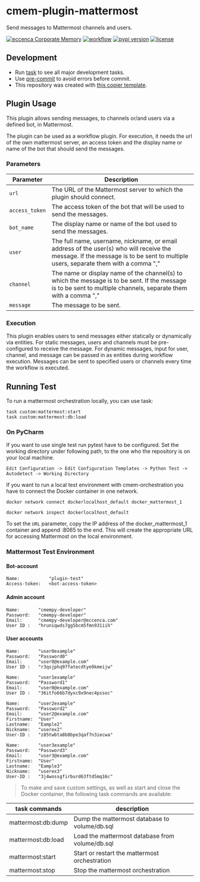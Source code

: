 # cmem-plugin-mattermost

Send messages to Mattermost channels and users.

[![eccenca Corporate Memory](https://img.shields.io/badge/eccenca-Corporate%20Memory-orange)](https://documentation.eccenca.com) [![workflow](https://github.com/eccenca/cmem-plugin-mattermost/actions/workflows/check.yml/badge.svg)](https://github.com/eccenca/cmem-plugin-mattermost/actions) [![pypi version](https://img.shields.io/pypi/v/cmem-plugin-mattermost)](https://pypi.org/project/mattermost) [![license](https://img.shields.io/pypi/l/mattermost)](https://pypi.org/project/mattermost)

## Development

- Run [task](https://taskfile.dev/) to see all major development tasks.
- Use [pre-commit](https://pre-commit.com/) to avoid errors before commit.
- This repository was created with [this copier template](https://github.com/eccenca/cmem-plugin-template).

## Plugin Usage

This plugin allows sending messages, to channels or/and users via a defined bot, in Mattermost.

The plugin can be used as a workflow plugin. For execution, it needs the url of the own mattermost server, an access token and the display name or name of the bot that should send the messages.

### Parameters

| Parameter      | Description                                                                                                                                                                     |
|----------------|---------------------------------------------------------------------------------------------------------------------------------------------------------------------------------|
| `url`          | The URL of the Mattermost server to which the plugin should connect.                                                                                                            |
| `access_token` | The access token of the bot that will be used to send the messages.                                                                                                             |
| `bot_name`     | The display name or name of the bot used to send the messages.                                                                                                                  |
| `user`         | The full name, username, nickname, or email address of the user(s) who will receive the message. If the message is to be sent to multiple users, separate them with a comma "," |  
| `channel`      | The name or display name of the channel(s) to which the message is to be sent. If the message is to be sent to multiple channels, separate them with a comma ","                |
| `message`      | The message to be sent.                                                                                                                                                         |

### Execution

This plugin enables users to send messages either statically or dynamically via entities. For static messages, users and channels must be pre-configured to receive the message. For dynamic messages, input for user, channel, and message can be passed in as entities during workflow execution. Messages can be sent to specified users or channels every time the workflow is executed.

## Running Test

To run a mattermost orchestration locally, you can use task:

```shell-session
task custom:mattermost:start
task custom:mattermost:db:load
```

### On PyCharm

If you want to use single test run pytest have to be configured.
Set the working directory under following path, to the one who the repository is on your local machine.

```text
Edit Configuration -> Edit Configuration Templates -> Python Test -> Autodetect -> Working Directory
```

If you want to run a local test environment with cmem-orchestration you have to connect the Docker container in one network.

```shell-session
docker network connect dockerlocalhost_default docker_mattermost_1
```

```shell-session
docker network inspect dockerlocalhost_default
```

To set the `URL` parameter, copy the IP address of the docker_mattermost_1 container and append :8065 to the end. This will create the appropriate URL for accessing Mattermost on the local environment.

### Mattermost Test Environment

#### Bot-account

```text
Name:           "plugin-test"
Access-token:   <bot-access-token>
```

#### Admin account

```text
Name:       "cmempy-developer" 
Password:   "cmempy-developer" 
Email:      "cmempy-developer@eccenca.com" 
User ID :   "hruniqwds7gg5bcm5fmn931iih"
```

#### User accounts

```text
Name:       "user0example" 
Password:   "Password0" 
Email:      "user0@example.com" 
User ID :   "r3qsjphq97fatecdtye9kmeijw"

Name:       "user1example"
Password:   "Password1"
Email:      "user0@example.com"
User ID :   "36itfo66b7dyxc9x9nec4pssoc"

Name:       "user2example"
Password:   "Password2"
Email:      "user2@example.com"
Firstname:  "User"
Lastname:   "Eample2" 
Nickname:   "userex2" 
User-ID :   "z85twbta8b8bpe3qaf7n3iecwa"

Name:       "user3example"
Password:   "Password3"
Email:      "user3@example.com"
Firstname:  "User"
Lastname:   "Eample3"
Nickname:   "userex3"
User-ID :   "3j4wossgfirburd63ftd5mq16c"
```

> To make and save custom settings, as well as start and close the Docker container, the following task commands are available:

| task commands      | description                                     |
|--------------------|-------------------------------------------------|
| mattermost:db:dump | Dump the mattermost database to volume/db.sql   |
| mattermost:db:load | Load the mattermost database from volume/db.sql |
 | mattermost:start   | Start or restart the mattermost orchestration   |
 | mattermost:stop    | Stop the mattermost orchestration               |
